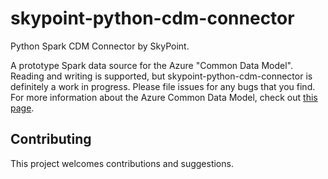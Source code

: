 # skypoint-python-cdm-connector
Python Spark CDM Connector by SkyPoint. 

A prototype Spark data source for the Azure "Common Data Model". Reading and writing is supported, but 
skypoint-python-cdm-connector is definitely a work in progress. Please file issues for any bugs that you find. For more information about the Azure Common Data Model, check out [this page](https://docs.microsoft.com/en-us/common-data-model/data-lake). <br>

## Contributing

This project welcomes contributions and suggestions. 
